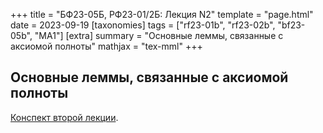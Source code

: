 +++
title = "БФ23-05Б, РФ23-01/2Б: Лекция N2"
template = "page.html"
date = 2023-09-19
[taxonomies]
tags = ["rf23-01b", "rf23-02b", "bf23-05b", "MA1"]
[extra]
summary = "Основные леммы, связанные с аксиомой полноты"
mathjax = "tex-mml"
+++

<!-- more -->

## Основные леммы, связанные с аксиомой полноты 

[Конспект второй лекции](/MA1_Lecture_2.pdf). 